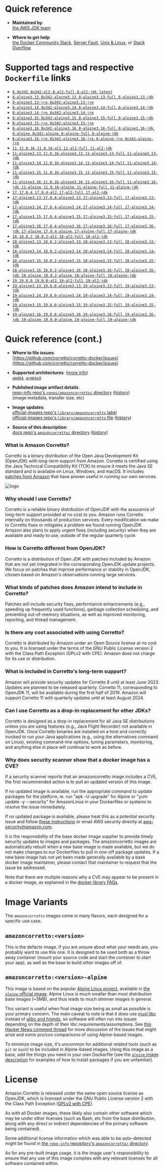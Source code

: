 <!--

********************************************************************************

WARNING:

    DO NOT EDIT "amazoncorretto/README.md"

    IT IS AUTO-GENERATED

    (from the other files in "amazoncorretto/" combined with a set of templates)

********************************************************************************

-->

# Quick reference

-	**Maintained by**:  
	[the AWS JDK team](https://github.com/corretto/corretto-docker)

-	**Where to get help**:  
	[the Docker Community Slack](https://dockr.ly/slack), [Server Fault](https://serverfault.com/help/on-topic), [Unix & Linux](https://unix.stackexchange.com/help/on-topic), or [Stack Overflow](https://stackoverflow.com/help/on-topic)

# Supported tags and respective `Dockerfile` links

-	[`8`, `8u342`, `8u342-al2`, `8-al2-full`, `8-al2-jdk`, `latest`](https://github.com/corretto/corretto-docker/blob/1704397cd2e33a2d8c0f5dd681a9e377dab2501a/8/jdk/al2/Dockerfile)
-	[`8-alpine3.13`, `8u342-alpine3.13`, `8-alpine3.13-full`, `8-alpine3.13-jdk`](https://github.com/corretto/corretto-docker/blob/1704397cd2e33a2d8c0f5dd681a9e377dab2501a/8/jdk/alpine/3.13/Dockerfile)
-	[`8-alpine3.13-jre`, `8u342-alpine3.13-jre`](https://github.com/corretto/corretto-docker/blob/1704397cd2e33a2d8c0f5dd681a9e377dab2501a/8/jre/alpine/3.13/Dockerfile)
-	[`8-alpine3.14`, `8u342-alpine3.14`, `8-alpine3.14-full`, `8-alpine3.14-jdk`](https://github.com/corretto/corretto-docker/blob/1704397cd2e33a2d8c0f5dd681a9e377dab2501a/8/jdk/alpine/3.14/Dockerfile)
-	[`8-alpine3.14-jre`, `8u342-alpine3.14-jre`](https://github.com/corretto/corretto-docker/blob/1704397cd2e33a2d8c0f5dd681a9e377dab2501a/8/jre/alpine/3.14/Dockerfile)
-	[`8-alpine3.15`, `8u342-alpine3.15`, `8-alpine3.15-full`, `8-alpine3.15-jdk`](https://github.com/corretto/corretto-docker/blob/1704397cd2e33a2d8c0f5dd681a9e377dab2501a/8/jdk/alpine/3.15/Dockerfile)
-	[`8-alpine3.15-jre`, `8u342-alpine3.15-jre`](https://github.com/corretto/corretto-docker/blob/1704397cd2e33a2d8c0f5dd681a9e377dab2501a/8/jre/alpine/3.15/Dockerfile)
-	[`8-alpine3.16`, `8u342-alpine3.16`, `8-alpine3.16-full`, `8-alpine3.16-jdk`, `8-alpine`, `8u342-alpine`, `8-alpine-full`, `8-alpine-jdk`](https://github.com/corretto/corretto-docker/blob/1704397cd2e33a2d8c0f5dd681a9e377dab2501a/8/jdk/alpine/3.16/Dockerfile)
-	[`8-alpine3.16-jre`, `8u342-alpine3.16-jre`, `8-alpine-jre`, `8u342-alpine-jre`](https://github.com/corretto/corretto-docker/blob/1704397cd2e33a2d8c0f5dd681a9e377dab2501a/8/jre/alpine/3.16/Dockerfile)
-	[`11`, `11.0.16`, `11.0.16-al2`, `11-al2-full`, `11-al2-jdk`](https://github.com/corretto/corretto-docker/blob/1704397cd2e33a2d8c0f5dd681a9e377dab2501a/11/jdk/al2/Dockerfile)
-	[`11-alpine3.13`, `11.0.16-alpine3.13`, `11-alpine3.13-full`, `11-alpine3.13-jdk`](https://github.com/corretto/corretto-docker/blob/1704397cd2e33a2d8c0f5dd681a9e377dab2501a/11/jdk/alpine/3.13/Dockerfile)
-	[`11-alpine3.14`, `11.0.16-alpine3.14`, `11-alpine3.14-full`, `11-alpine3.14-jdk`](https://github.com/corretto/corretto-docker/blob/1704397cd2e33a2d8c0f5dd681a9e377dab2501a/11/jdk/alpine/3.14/Dockerfile)
-	[`11-alpine3.15`, `11.0.16-alpine3.15`, `11-alpine3.15-full`, `11-alpine3.15-jdk`](https://github.com/corretto/corretto-docker/blob/1704397cd2e33a2d8c0f5dd681a9e377dab2501a/11/jdk/alpine/3.15/Dockerfile)
-	[`11-alpine3.16`, `11.0.16-alpine3.16`, `11-alpine3.16-full`, `11-alpine3.16-jdk`, `11-alpine`, `11.0.16-alpine`, `11-alpine-full`, `11-alpine-jdk`](https://github.com/corretto/corretto-docker/blob/1704397cd2e33a2d8c0f5dd681a9e377dab2501a/11/jdk/alpine/3.16/Dockerfile)
-	[`17`, `17.0.4`, `17.0.4-al2`, `17-al2-full`, `17-al2-jdk`](https://github.com/corretto/corretto-docker/blob/1704397cd2e33a2d8c0f5dd681a9e377dab2501a/17/jdk/al2/Dockerfile)
-	[`17-alpine3.13`, `17.0.4-alpine3.13`, `17-alpine3.13-full`, `17-alpine3.13-jdk`](https://github.com/corretto/corretto-docker/blob/1704397cd2e33a2d8c0f5dd681a9e377dab2501a/17/jdk/alpine/3.13/Dockerfile)
-	[`17-alpine3.14`, `17.0.4-alpine3.14`, `17-alpine3.14-full`, `17-alpine3.14-jdk`](https://github.com/corretto/corretto-docker/blob/1704397cd2e33a2d8c0f5dd681a9e377dab2501a/17/jdk/alpine/3.14/Dockerfile)
-	[`17-alpine3.15`, `17.0.4-alpine3.15`, `17-alpine3.15-full`, `17-alpine3.15-jdk`](https://github.com/corretto/corretto-docker/blob/1704397cd2e33a2d8c0f5dd681a9e377dab2501a/17/jdk/alpine/3.15/Dockerfile)
-	[`17-alpine3.16`, `17.0.4-alpine3.16`, `17-alpine3.16-full`, `17-alpine3.16-jdk`, `17-alpine`, `17.0.4-alpine`, `17-alpine-full`, `17-alpine-jdk`](https://github.com/corretto/corretto-docker/blob/1704397cd2e33a2d8c0f5dd681a9e377dab2501a/17/jdk/alpine/3.16/Dockerfile)
-	[`18`, `18.0.2`, `18.0.2-al2`, `18-al2-full`, `18-al2-jdk`](https://github.com/corretto/corretto-docker/blob/1704397cd2e33a2d8c0f5dd681a9e377dab2501a/18/jdk/al2/Dockerfile)
-	[`18-alpine3.13`, `18.0.2-alpine3.13`, `18-alpine3.13-full`, `18-alpine3.13-jdk`](https://github.com/corretto/corretto-docker/blob/1704397cd2e33a2d8c0f5dd681a9e377dab2501a/18/jdk/alpine/3.13/Dockerfile)
-	[`18-alpine3.14`, `18.0.2-alpine3.14`, `18-alpine3.14-full`, `18-alpine3.14-jdk`](https://github.com/corretto/corretto-docker/blob/1704397cd2e33a2d8c0f5dd681a9e377dab2501a/18/jdk/alpine/3.14/Dockerfile)
-	[`18-alpine3.15`, `18.0.2-alpine3.15`, `18-alpine3.15-full`, `18-alpine3.15-jdk`](https://github.com/corretto/corretto-docker/blob/1704397cd2e33a2d8c0f5dd681a9e377dab2501a/18/jdk/alpine/3.15/Dockerfile)
-	[`18-alpine3.16`, `18.0.2-alpine3.16`, `18-alpine3.16-full`, `18-alpine3.16-jdk`, `18-alpine`, `18.0.2-alpine`, `18-alpine-full`, `18-alpine-jdk`](https://github.com/corretto/corretto-docker/blob/1704397cd2e33a2d8c0f5dd681a9e377dab2501a/18/jdk/alpine/3.16/Dockerfile)
-	[`19`, `19.0.0`, `19.0.0-al2`, `19-al2-full`, `19-al2-jdk`](https://github.com/corretto/corretto-docker/blob/1704397cd2e33a2d8c0f5dd681a9e377dab2501a/19/jdk/al2/Dockerfile)
-	[`19-alpine3.13`, `19.0.0-alpine3.13`, `19-alpine3.13-full`, `19-alpine3.13-jdk`](https://github.com/corretto/corretto-docker/blob/1704397cd2e33a2d8c0f5dd681a9e377dab2501a/19/jdk/alpine/3.13/Dockerfile)
-	[`19-alpine3.14`, `19.0.0-alpine3.14`, `19-alpine3.14-full`, `19-alpine3.14-jdk`](https://github.com/corretto/corretto-docker/blob/1704397cd2e33a2d8c0f5dd681a9e377dab2501a/19/jdk/alpine/3.14/Dockerfile)
-	[`19-alpine3.15`, `19.0.0-alpine3.15`, `19-alpine3.15-full`, `19-alpine3.15-jdk`](https://github.com/corretto/corretto-docker/blob/1704397cd2e33a2d8c0f5dd681a9e377dab2501a/19/jdk/alpine/3.15/Dockerfile)
-	[`19-alpine3.16`, `19.0.0-alpine3.16`, `19-alpine3.16-full`, `19-alpine3.16-jdk`, `19-alpine`, `19.0.0-alpine`, `19-alpine-full`, `19-alpine-jdk`](https://github.com/corretto/corretto-docker/blob/1704397cd2e33a2d8c0f5dd681a9e377dab2501a/19/jdk/alpine/3.16/Dockerfile)

# Quick reference (cont.)

-	**Where to file issues**:  
	[https://github.com/corretto/corretto-docker/issues](https://github.com/corretto/corretto-docker/issues)

-	**Supported architectures**: ([more info](https://github.com/docker-library/official-images#architectures-other-than-amd64))  
	[`amd64`](https://hub.docker.com/r/amd64/amazoncorretto/), [`arm64v8`](https://hub.docker.com/r/arm64v8/amazoncorretto/)

-	**Published image artifact details**:  
	[repo-info repo's `repos/amazoncorretto/` directory](https://github.com/docker-library/repo-info/blob/master/repos/amazoncorretto) ([history](https://github.com/docker-library/repo-info/commits/master/repos/amazoncorretto))  
	(image metadata, transfer size, etc)

-	**Image updates**:  
	[official-images repo's `library/amazoncorretto` label](https://github.com/docker-library/official-images/issues?q=label%3Alibrary%2Famazoncorretto)  
	[official-images repo's `library/amazoncorretto` file](https://github.com/docker-library/official-images/blob/master/library/amazoncorretto) ([history](https://github.com/docker-library/official-images/commits/master/library/amazoncorretto))

-	**Source of this description**:  
	[docs repo's `amazoncorretto/` directory](https://github.com/docker-library/docs/tree/master/amazoncorretto) ([history](https://github.com/docker-library/docs/commits/master/amazoncorretto))

### What is Amazon Corretto?

Corretto is a binary distribution of the Open Java Development Kit (OpenJDK) with long-term support from Amazon. Corretto is certified using the Java Technical Compatibility Kit (TCK) to ensure it meets the Java SE standard and is available on Linux, Windows, and macOS. It includes [patches from Amazon](https://docs.aws.amazon.com/corretto/latest/corretto-8-ug/patches.html) that have proven useful in running our own services.

![logo](https://raw.githubusercontent.com/docker-library/docs/e7106eecc0140176d9c3dec8986f2e61b443e0fb/amazoncorretto/logo.png)

### Why should I use Corretto?

Corretto is a reliable binary distribution of OpenJDK with the assurance of long-term support provided at no cost to you. Amazon runs Corretto internally on thousands of production services. Every modification we make to Corretto fixes or mitigates a problem we found running OpenJDK. Amazon also plans to apply urgent fixes (including security) when they are available and ready to use, outside of the regular quarterly cycle.

### How is Corretto different from OpenJDK?

Corretto is a distribution of Open JDK with patches included by Amazon that are not yet integrated in the corresponding OpenJDK update projects. We focus on patches that improve performance or stability in OpenJDK, chosen based on Amazon's observations running large services.

### What kinds of patches does Amazon intend to include in Corretto?

Patches will include security fixes, performance enhancements (e.g., speeding up frequently used functions), garbage collection scheduling, and preventing out-of-memory situations, as well as improved monitoring, reporting, and thread management.

### Is there any cost associated with using Corretto?

Corretto is distributed by Amazon under an Open Source license at no cost to you. It is licensed under the terms of the GNU Public License version 2 with the Class Path Exception (GPLv2 with CPE). Amazon does not charge for its use or distribution.

### What is included in Corretto's long-term support?

Amazon will provide security updates for Corretto 8 until at least June 2023. Updates are planned to be released quarterly. Corretto 11, corresponding to OpenJDK 11, will be available during the first half of 2019. Amazon will support Corretto 11 with quarterly updates until at least August 2024.

### Can I use Corretto as a drop-in replacement for other JDKs?

Corretto is designed as a drop-in replacement for all Java SE distributions unless you are using features (e.g., Java Flight Recorder) not available in OpenJDK. Once Corretto binaries are installed on a host and correctly invoked to run your Java applications (e.g., using the alternatives command on Linux), existing command-line options, tuning parameters, monitoring, and anything else in place will continue to work as before.

### Why does security scanner show that a docker image has a CVE?

If a security scanner reports that an amazoncorretto image includes a CVE, the first recommended action is to pull an updated version of this image.

If no updated image is available, run the appropriate command to update packages for the platform, ie. run "apk -U upgrade" for Alpine or "yum update -y --security" for AmazonLinux in your Dockerfiles or systems to resolve the issue immediately.

If no updated package is available, please treat this as a potential security issue and follow [these instructions](https://aws.amazon.com/security/vulnerability-reporting/) or email AWS security directly at [aws-security@amazon.com](mailto:aws-security@amazon.com).

It is the responsibility of the base docker image supplier to provide timely security updates to images and packages. The amazoncorretto images are automatically rebuilt when a new base image is made available, but we do not make changes to our Dockerfiles to pull in one-off package updates. If a new base image has not yet been made generally available by a base docker image maintainer, please contact that maintainer to request that the issue be addressed.

Note that there are multiple reasons why a CVE may appear to be present in a docker image, as explained in the [docker library FAQs](https://github.com/docker-library/faq/tree/73f10b0daf2fb8e7b38efaccc0e90b3510919d51#why-does-my-security-scanner-show-that-an-image-has-cves).

# Image Variants

The `amazoncorretto` images come in many flavors, each designed for a specific use case.

## `amazoncorretto:<version>`

This is the defacto image. If you are unsure about what your needs are, you probably want to use this one. It is designed to be used both as a throw away container (mount your source code and start the container to start your app), as well as the base to build other images off of.

## `amazoncorretto:<version>-alpine`

This image is based on the popular [Alpine Linux project](https://alpinelinux.org), available in [the `alpine` official image](https://hub.docker.com/_/alpine). Alpine Linux is much smaller than most distribution base images (~5MB), and thus leads to much slimmer images in general.

This variant is useful when final image size being as small as possible is your primary concern. The main caveat to note is that it does use [musl libc](https://musl.libc.org) instead of [glibc and friends](https://www.etalabs.net/compare_libcs.html), so software will often run into issues depending on the depth of their libc requirements/assumptions. See [this Hacker News comment thread](https://news.ycombinator.com/item?id=10782897) for more discussion of the issues that might arise and some pro/con comparisons of using Alpine-based images.

To minimize image size, it's uncommon for additional related tools (such as `git` or `bash`) to be included in Alpine-based images. Using this image as a base, add the things you need in your own Dockerfile (see the [`alpine` image description](https://hub.docker.com/_/alpine/) for examples of how to install packages if you are unfamiliar).

# License

Amazon Corretto is released under the same open source license as OpenJDK, which is licensed under the GNU Public License version 2 with the Class Path Exception ([GPLv2 with CPE](https://openjdk.java.net/legal/gplv2+ce.html)).

As with all Docker images, these likely also contain other software which may be under other licenses (such as Bash, etc from the base distribution, along with any direct or indirect dependencies of the primary software being contained).

Some additional license information which was able to be auto-detected might be found in [the `repo-info` repository's `amazoncorretto/` directory](https://github.com/docker-library/repo-info/tree/master/repos/amazoncorretto).

As for any pre-built image usage, it is the image user's responsibility to ensure that any use of this image complies with any relevant licenses for all software contained within.
